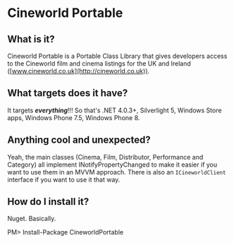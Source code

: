 # Cineworld Portable #

## What is it? ##
Cineworld Portable is a Portable Class Library that gives developers access to the Cineworld film and cinema listings for the UK and Ireland ([www.cineworld.co.uk](http://cineworld.co.uk)).

## What targets does it have? ##
It targets ***everything***!!! So that's .NET 4.0.3+, Silverlight 5, Windows Store apps, Windows Phone 7.5, Windows Phone 8.

## Anything cool and unexpected? ##
Yeah, the main classes (Cinema, Film, Distributor, Performance and Category) all implement INotifyPropertyChanged to make it easier if you want to use them in an MVVM approach. There is also an `ICineworldClient` interface if you want to use it that way.

## How do I install it? ##
Nuget. Basically. 

PM> Install-Package CineworldPortable

